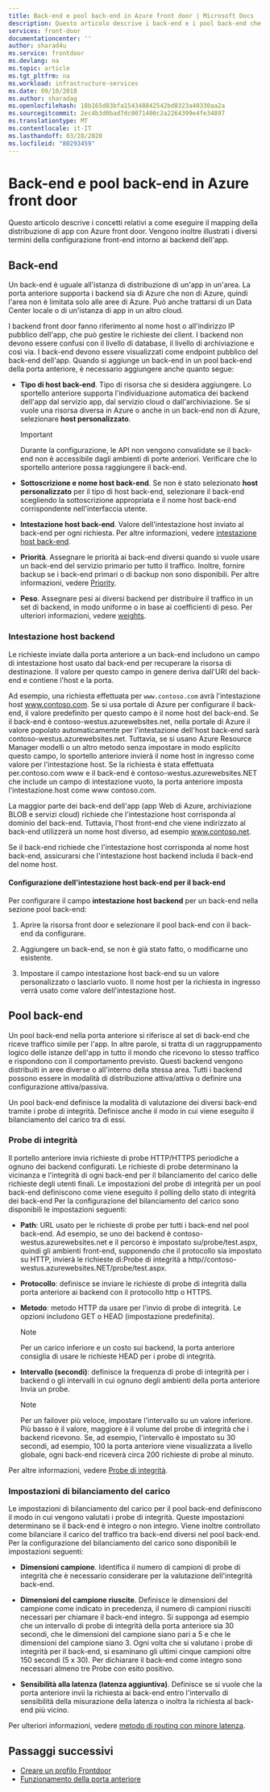 ```yaml
---
title: Back-end e pool back-end in Azure front door | Microsoft Docs
description: Questo articolo descrive i back-end e i pool back-end che si trovano nella configurazione di sportello anteriore.
services: front-door
documentationcenter: ''
author: sharad4u
ms.service: frontdoor
ms.devlang: na
ms.topic: article
ms.tgt_pltfrm: na
ms.workload: infrastructure-services
ms.date: 09/10/2018
ms.author: sharadag
ms.openlocfilehash: 18b165d83bfa154348842542bd8323a40330aa2a
ms.sourcegitcommit: 2ec4b3d0bad7dc0071400c2a2264399e4fe34897
ms.translationtype: MT
ms.contentlocale: it-IT
ms.lasthandoff: 03/28/2020
ms.locfileid: "80293459"
---
```

# <a name="backends-and-backend-pools-in-azure-front-door"></a>Back-end e pool back-end in Azure front door
Questo articolo descrive i concetti relativi a come eseguire il mapping della distribuzione di app con Azure front door. Vengono inoltre illustrati i diversi termini della configurazione front-end intorno ai backend dell'app.

## <a name="backends"></a>Back-end
Un back-end è uguale all'istanza di distribuzione di un'app in un'area. La porta anteriore supporta i backend sia di Azure che non di Azure, quindi l'area non è limitata solo alle aree di Azure. Può anche trattarsi di un Data Center locale o di un'istanza di app in un altro cloud.

I backend front door fanno riferimento al nome host o all'indirizzo IP pubblico dell'app, che può gestire le richieste dei client. I backend non devono essere confusi con il livello di database, il livello di archiviazione e così via. I back-end devono essere visualizzati come endpoint pubblico del back-end dell'app. Quando si aggiunge un back-end in un pool back-end della porta anteriore, è necessario aggiungere anche quanto segue:

- **Tipo di host back-end**. Tipo di risorsa che si desidera aggiungere. Lo sportello anteriore supporta l'individuazione automatica dei backend dell'app dal servizio app, dal servizio cloud o dall'archiviazione. Se si vuole una risorsa diversa in Azure o anche in un back-end non di Azure, selezionare **host personalizzato**.

    >[!IMPORTANT]
    >Durante la configurazione, le API non vengono convalidate se il back-end non è accessibile dagli ambienti di porte anteriori. Verificare che lo sportello anteriore possa raggiungere il back-end.

- **Sottoscrizione e nome host back-end**. Se non è stato selezionato **host personalizzato** per il tipo di host back-end, selezionare il back-end scegliendo la sottoscrizione appropriata e il nome host back-end corrispondente nell'interfaccia utente.

- **Intestazione host back-end**. Valore dell'intestazione host inviato al back-end per ogni richiesta. Per altre informazioni, vedere [intestazione host back-end](#hostheader).

- **Priorità**. Assegnare le priorità ai back-end diversi quando si vuole usare un back-end del servizio primario per tutto il traffico. Inoltre, fornire backup se i back-end primari o di backup non sono disponibili. Per altre informazioni, vedere [Priority](front-door-routing-methods.md#priority).

- **Peso**. Assegnare pesi ai diversi backend per distribuire il traffico in un set di backend, in modo uniforme o in base ai coefficienti di peso. Per ulteriori informazioni, vedere [weights](front-door-routing-methods.md#weighted).

### <a name="backend-host-header"></a><a name = "hostheader"></a>Intestazione host backend

Le richieste inviate dalla porta anteriore a un back-end includono un campo di intestazione host usato dal back-end per recuperare la risorsa di destinazione. Il valore per questo campo in genere deriva dall'URI del back-end e contiene l'host e la porta.

Ad esempio, una richiesta effettuata per `www.contoso.com` avrà l'intestazione host www.contoso.com. Se si usa portale di Azure per configurare il back-end, il valore predefinito per questo campo è il nome host del back-end. Se il back-end è contoso-westus.azurewebsites.net, nella portale di Azure il valore popolato automaticamente per l'intestazione dell'host back-end sarà contoso-westus.azurewebsites.net. Tuttavia, se si usano Azure Resource Manager modelli o un altro metodo senza impostare in modo esplicito questo campo, lo sportello anteriore invierà il nome host in ingresso come valore per l'intestazione host. Se la richiesta è stata effettuata per\.contoso.com www e il back-end è contoso-westus.azurewebsites.NET che include un campo di intestazione vuoto, la porta anteriore imposta l'intestazione\.host come www contoso.com.

La maggior parte dei back-end dell'app (app Web di Azure, archiviazione BLOB e servizi cloud) richiede che l'intestazione host corrisponda al dominio del back-end. Tuttavia, l'host front-end che viene indirizzato al back-end utilizzerà un nome host diverso, ad esempio www.contoso.net.

Se il back-end richiede che l'intestazione host corrisponda al nome host back-end, assicurarsi che l'intestazione host backend includa il back-end del nome host.

#### <a name="configuring-the-backend-host-header-for-the-backend"></a>Configurazione dell'intestazione host back-end per il back-end

Per configurare il campo **intestazione host backend** per un back-end nella sezione pool back-end:

1. Aprire la risorsa front door e selezionare il pool back-end con il back-end da configurare.

2. Aggiungere un back-end, se non è già stato fatto, o modificarne uno esistente.

3. Impostare il campo intestazione host back-end su un valore personalizzato o lasciarlo vuoto. Il nome host per la richiesta in ingresso verrà usato come valore dell'intestazione host.

## <a name="backend-pools"></a>Pool back-end
Un pool back-end nella porta anteriore si riferisce al set di back-end che riceve traffico simile per l'app. In altre parole, si tratta di un raggruppamento logico delle istanze dell'app in tutto il mondo che ricevono lo stesso traffico e rispondono con il comportamento previsto. Questi backend vengono distribuiti in aree diverse o all'interno della stessa area. Tutti i backend possono essere in modalità di distribuzione attiva/attiva o definire una configurazione attiva/passiva.

Un pool back-end definisce la modalità di valutazione dei diversi back-end tramite i probe di integrità. Definisce anche il modo in cui viene eseguito il bilanciamento del carico tra di essi.

### <a name="health-probes"></a>Probe di integrità
Il portello anteriore invia richieste di probe HTTP/HTTPS periodiche a ognuno dei backend configurati. Le richieste di probe determinano la vicinanza e l'integrità di ogni back-end per il bilanciamento del carico delle richieste degli utenti finali. Le impostazioni del probe di integrità per un pool back-end definiscono come viene eseguito il polling dello stato di integrità dei back-end Per la configurazione del bilanciamento del carico sono disponibili le impostazioni seguenti:

- **Path**: URL usato per le richieste di probe per tutti i back-end nel pool back-end. Ad esempio, se uno dei backend è contoso-westus.azurewebsites.net e il percorso è impostato su/probe/test.aspx, quindi gli ambienti front-end, supponendo che il protocollo sia impostato su HTTP, invierà le richieste di\:Probe di integrità a http//contoso-westus.azurewebsites.NET/probe/test.aspx.

- **Protocollo**: definisce se inviare le richieste di probe di integrità dalla porta anteriore ai backend con il protocollo http o HTTPS.

- **Metodo**: metodo HTTP da usare per l'invio di probe di integrità. Le opzioni includono GET o HEAD (impostazione predefinita).
    > [!NOTE]
    > Per un carico inferiore e un costo sui backend, la porta anteriore consiglia di usare le richieste HEAD per i probe di integrità.

- **Intervallo (secondi)**: definisce la frequenza di probe di integrità per i backend o gli intervalli in cui ognuno degli ambienti della porta anteriore Invia un probe.

    >[!NOTE]
    >Per un failover più veloce, impostare l'intervallo su un valore inferiore. Più basso è il valore, maggiore è il volume del probe di integrità che i backend ricevono. Se, ad esempio, l'intervallo è impostato su 30 secondi, ad esempio, 100 la porta anteriore viene visualizzata a livello globale, ogni back-end riceverà circa 200 richieste di probe al minuto.

Per altre informazioni, vedere [Probe di integrità](front-door-health-probes.md).

### <a name="load-balancing-settings"></a>Impostazioni di bilanciamento del carico
Le impostazioni di bilanciamento del carico per il pool back-end definiscono il modo in cui vengono valutati i probe di integrità. Queste impostazioni determinano se il back-end è integro o non integro. Viene inoltre controllato come bilanciare il carico del traffico tra back-end diversi nel pool back-end. Per la configurazione del bilanciamento del carico sono disponibili le impostazioni seguenti:

- **Dimensioni campione**. Identifica il numero di campioni di probe di integrità che è necessario considerare per la valutazione dell'integrità back-end.

- **Dimensioni del campione riuscite**. Definisce le dimensioni del campione come indicato in precedenza, il numero di campioni riusciti necessari per chiamare il back-end integro. Si supponga ad esempio che un intervallo di probe di integrità della porta anteriore sia 30 secondi, che le dimensioni del campione siano pari a 5 e che le dimensioni del campione siano 3. Ogni volta che si valutano i probe di integrità per il back-end, si esaminano gli ultimi cinque campioni oltre 150 secondi (5 x 30). Per dichiarare il back-end come integro sono necessari almeno tre Probe con esito positivo.

- **Sensibilità alla latenza (latenza aggiuntiva)**. Definisce se si vuole che la porta anteriore invii la richiesta ai back-end entro l'intervallo di sensibilità della misurazione della latenza o inoltra la richiesta al back-end più vicino.

Per ulteriori informazioni, vedere [metodo di routing con minore latenza](front-door-routing-methods.md#latency).

## <a name="next-steps"></a>Passaggi successivi

- [Creare un profilo Frontdoor](quickstart-create-front-door.md)
- [Funzionamento della porta anteriore](front-door-routing-architecture.md)